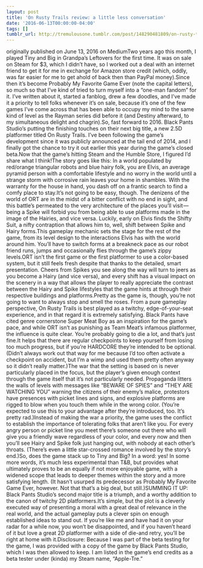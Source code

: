 ```yaml
---
layout: post
title: 'On Rusty Trails review: a little less conversation'
date: '2016-06-13T00:00:00-04:00'
tags: []
tumblr_url: http://tremulousone.tumblr.com/post/148290481809/on-rusty-trails-review-a-little-less-conversation
---
```

originally published on June 13, 2016 on MediumTwo years ago this month, I played Tiny and Big in Grandpa’s Leftovers for the first time. It was on sale on Steam for $3, which I didn’t have, so I worked out a deal with an internet friend to get it for me in exchange for Amazon store credit (which, oddly, was far easier for me to get ahold of back then than PayPal money).Since then it’s become Probably My Favorite Game Ever (note the capital letters), so much so that I’ve kind of tried to turn myself into a “one-man fandom” for it. I’ve written about it, started a fanblog, drew a few doodles, and I’ve made it a priority to tell folks whenever it’s on sale, because it’s one of the few games I’ve come across that has been able to occupy my mind to the same kind of level as the Rayman series did before it (and Destiny afterward, to my simultaneous delight and chagrin).So, fast forward to 2016. Black Pants Studio’s putting the finishing touches on their next big title, a new 2.5D platformer titled On Rusty Trails. I’ve been following the game’s development since it was publicly announced at the tail end of 2014, and I finally got the chance to try it out earlier this year during the game’s closed beta.Now that the game’s hitting Steam and the Humble Store, I figured I’d share what I think!The story goes like this: In a world populated by red/orange triangular robots and blue hairy folk, you are Elvis, an average pyramid person with a comfortable lifestyle and no worry in the world until a strange storm with corrosive rain leaves your home in shambles. With the warranty for the house in hand, you dash off on a frantic search to find a comfy place to stay.It’s not going to be easy, though. The denizens of the world of ORT are in the midst of a bitter conflict with no end in sight, and this battle’s permeated to the very architecture of the places you’ll visit — being a Spike will forbid you from being able to use platforms made in the image of the Hairies, and vice versa. Luckily, early on Elvis finds the Shifty Suit, a nifty contraption that allows him to, well, shift between Spike and Hairy forms.This gameplay mechanic sets the stage for the rest of the game, from its level design to the interactions Elvis has with the world around him. You’ll have to switch forms at a breakneck pace as our robot friend runs, jumps and occasionally flies through the game’s zippy levels.ORT isn’t the first game or the first platformer to use a color-based system, but it still feels fresh despite that thanks to the detailed, smart presentation. Cheers from Spikes you see along the way will turn to jeers as you become a Hairy (and vice versa), and every shift has a visual impact on the scenery in a way that allows the player to really appreciate the contrast between the Hairy and Spike lifestyles that the game hints at through their respective buildings and platforms.Pretty as the game is, though, you’re not going to want to always stop and smell the roses. From a pure gameplay perspective, On Rusty Trails is best played as a twitchy, edge-of-your-seat experience, and in that regard it is extremely satisfying. Black Pants have cited genre cornerstone Super Meat Boy as an inspiration for the game’s pace, and while ORT isn’t as punishing as Team Meat’s infamous platformer, the influence is quite clear. You’re probably going to die a lot, and that’s just fine.It helps that there are regular checkpoints to keep yourself from losing too much progress, but if you’re HARDCORE they’re intended to be optional. (Didn’t always work out that way for me because I’d too often activate a checkpoint on accident, but I’m a wimp and used them pretty often anyway so it didn’t really matter.)The war that the setting is based on is never particularly placed in the focus, but the player’s given enough context through the game itself that it’s not particularly needed. Propaganda litters the walls of levels with messages like “BEWARE OF SPIES” and “THEY ARE WATCHING YOU” warning the citizens of their enemy’s malice, protestors have presences with picket lines and signs, and explosive platforms are rigged to blow when you touch them while in the wrong color. (You’re expected to use this to your advantage after they’re introduced, too. It’s pretty rad.)Instead of making the war a priority, the game uses the conflict to establish the importance of tolerating folks that aren’t like you. For every angry person or picket line you meet there’s someone out there who will give you a friendly wave regardless of your color, and every now and then you’ll see Hairy and Spike folk just hanging out, with nobody at each other’s throats. (There’s even a little star-crossed romance involved by the story’s end.)So, does the game stack up to Tiny and Big? In a word: yes! In some more words, it’s much less experimental than T&B, but provides what ultimately proves to be an equally if not more enjoyable game, with a widened scope that leads to deeper themes within the story and a more satisfying length. (It hasn’t usurped its predecessor as Probably My Favorite Game Ever, however. Not that that’s a big deal, but still.)SUMMING IT UP: Black Pants Studio’s second major title is a triumph, and a worthy addition to the canon of twitchy 2D platformers.It’s simple, but the plot is a cleverly executed way of presenting a moral with a great deal of relevance in the real world, and the actual gameplay puts a clever spin on enough established ideas to stand out. If you’re like me and have had it on your radar for a while now, you won’t be disappointed, and if you haven’t heard of it but love a great 2D platformer with a side of die-and retry, you’ll be right at home with it.Disclosure: Because I was part of the beta testing for the game, I was provided with a copy of the game by Black Pants Studio, which I was then allowed to keep. I am listed in the game’s end credits as a beta tester under (kinda) my Steam name, “Apple-Tre.”
